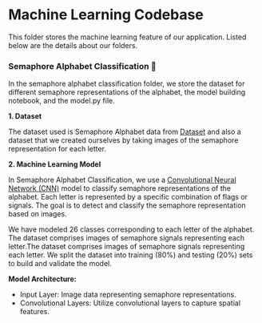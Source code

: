 # Machine Learning Codebase 

This folder stores the machine learning feature of our application. Listed below are the details about our folders.

### Semaphore Alphabet Classification 🚩

<p>In the semaphore alphabet classification folder, we store the dataset for different semaphore representations of the alphabet, the model building notebook, and the model.py file.</p>

**1. Dataset**

The dataset used is Semaphore Alphabet data from [Dataset](https://data.mendeley.com/datasets/tc5tnchrs2/) and also a dataset that we created ourselves by taking images of the semaphore representation for each letter.

**2. Machine Learning Model**

In Semaphore Alphabet Classification, we use a [Convolutional Neural Network (CNN)](https://www.tensorflow.org/tutorials/images/cnn) model to classify semaphore representations of the alphabet. Each letter is represented by a specific combination of flags or signals. The goal is to detect and classify the semaphore representation based on images.

We have modeled 26 classes corresponding to each letter of the alphabet. The dataset comprises images of semaphore signals representing each letter.The dataset comprises images of semaphore signals representing each letter. We split the dataset into training (80%) and testing (20%) sets to build and validate the model.

  **Model Architecture:**
  
   - Input Layer:
     Image data representing semaphore representations.
   - Convolutional Layers:
     Utilize convolutional layers to capture spatial features.
  


